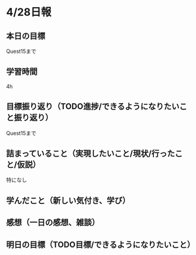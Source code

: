 # 4/28日報
## 本日の目標
Quest15まで
## 学習時間
4h
## 目標振り返り（TODO進捗/できるようになりたいこと振り返り）
Quest15まで
## 詰まっていること（実現したいこと/現状/行ったこと/仮説）
特になし
## 学んだこと（新しい気付き、学び）

## 感想（一日の感想、雑談）

## 明日の目標（TODO目標/できるようになりたいこと）
